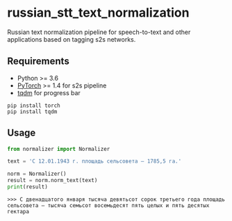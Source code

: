 # russian_stt_text_normalization
Russian text normalization pipeline for speech-to-text and other applications based on tagging s2s networks.

## Requirements
- Python >= 3.6
- [PyTorch](https://pytorch.org/get-started/locally/) >= 1.4 for s2s pipeline
- [tqdm](https://github.com/tqdm/tqdm) for progress bar

```
pip install torch
pip install tqdm
```

## Usage
```python
from normalizer import Normalizer

text = 'С 12.01.1943 г. площадь сельсовета — 1785,5 га.'

norm = Normalizer()
result = norm.norm_text(text)
print(result)
```
```
>>> С двенадцатого января тысяча девятьсот сорок третьего года площадь сельсовета — тысяча семьсот восемьдесят пять целых и пять десятых гектара
```

